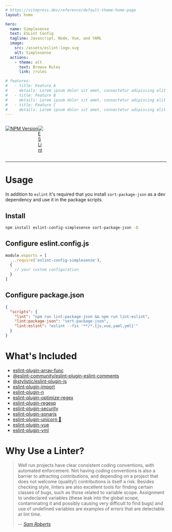```yaml
---
# https://vitepress.dev/reference/default-theme-home-page
layout: home

hero:
  name: Simplesense
  text: ESLint Config
  tagline: Javascript, Node, Vue, and YAML
  image:
    src: /assets/eslint-logo.svg
    alt: Simplesense
  actions:
    - theme: alt
      text: Browse Rules
      link: /rules

# features:
#   - title: Feature A
#     details: Lorem ipsum dolor sit amet, consectetur adipiscing elit
#   - title: Feature B
#     details: Lorem ipsum dolor sit amet, consectetur adipiscing elit
#   - title: Feature C
#     details: Lorem ipsum dolor sit amet, consectetur adipiscing elit
---
```


<div style="display: flex; flex: 1">

[![NPM Version](https://img.shields.io/npm/v/eslint-config-simplesense.svg?style=flat-square)](https://www.npmjs.com/package/eslint-config-simplesense)

<span style="display: block; width: 16px" />

[![ESLint](https://img.shields.io/npm/dependency-version/eslint-config-simplesense/dev/eslint?color=%234b32c3&label=ESLint&logo=eslint&style=flat-square)](https://eslint.org/docs/user-guide/getting-started)

</div>

<hr style="margin-bottom: 2rem" />

# Usage

In addition to `eslint` it's required that you install `sort-package-json` as a dev dependency and use it in the package scripts.

## Install

```bash
npm install eslint-config-simplesense sort-package-json -D
```

## Configure eslint.config.js

```javascript
module.exports = [
  ...require('eslint-config-simplesense'),
  {
    // your custom configuration
  }
]
```

## Configure package.json

```json
{
  "scripts": {
    "lint": "npm run lint:package-json && npm run lint:eslint",
    "lint:package-json": "sort-package-json",
    "lint:eslint": "eslint --fix '**/*.{js,vue,yaml,yml}'"
  }
}
```

# What's Included

  * [eslint-plugin-array-func](https://www.npmjs.com/package/eslint-plugin-array-func)
  * [@eslint-community/eslint-plugin-eslint-comments](https://www.npmjs.com/package/@eslint-community/eslint-plugin-eslint-comments)
  * [@stylistic/eslint-plugin-js](https://www.npmjs.com/package/@stylistic/eslint-plugin-js)
  * [eslint-plugin-import](https://www.npmjs.com/package/eslint-plugin-import)
  * [eslint-plugin-n](https://www.npmjs.com/package/eslint-plugin-n)
  * [eslint-plugin-optimize-regex](https://www.npmjs.com/package/eslint-plugin-optimize-regex)
  * [eslint-plugin-regexp](https://www.npmjs.com/package/eslint-plugin-regexp)
  * [eslint-plugin-security](https://www.npmjs.com/package/eslint-plugin-security)
  * [eslint-plugin-sonarjs](https://www.npmjs.com/package/eslint-plugin-sonarjs)
  * [eslint-plugin-unicorn :unicorn:](https://www.npmjs.com/package/eslint-plugin-unicorn)
  * [eslint-plugin-vue](https://www.npmjs.com/package/eslint-plugin-vue)
  * [eslint-plugin-yml](https://www.npmjs.com/package/eslint-plugin-yml)


# Why Use a Linter?

> Well run projects have clear consistent coding conventions, with automated enforcement.  Not having coding conventions is also a barrier to attracting contributions, and depending on a project that does not welcome (quality!) contributions is itself a risk. Besides checking style, linters are also excellent tools for finding certain classes of bugs, such as those related to variable scope. Assignment to undeclared variables (these leak into the global scope, contaminating it and possibly causing very difficult to find bugs) and use of undefined variables are examples of errors that are detectable at lint time.
>
> -- <cite>[Sam Roberts](https://medium.com/the-node-js-collection/why-and-how-to-use-eslint-in-your-project-742d0bc61ed7)</cite>
